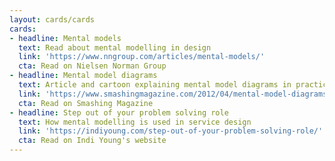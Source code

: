 ```yaml
---
layout: cards/cards
cards:
- headline: Mental models
  text: Read about mental modelling in design  
  link: 'https://www.nngroup.com/articles/mental-models/'
  cta: Read on Nielsen Norman Group
- headline: Mental model diagrams
  text: Article and cartoon explaining mental model diagrams in practice
  link: 'https://www.smashingmagazine.com/2012/04/mental-model-diagrams-cartoon/'
  cta: Read on Smashing Magazine
- headline: Step out of your problem solving role
  text: How mental modelling is used in service design
  link: 'https://indiyoung.com/step-out-of-your-problem-solving-role/'
  cta: Read on Indi Young's website
---
```

